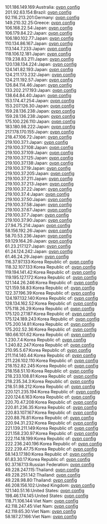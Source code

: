 101.186.149.169:Australia: [ovpn config](vpn/101_186_149_169.ovpn)  
201.92.63.154:Brazil: [ovpn config](vpn/201_92_63_154.ovpn)  
92.116.213.201:Germany: [ovpn config](vpn/92_116_213_201.ovpn)  
149.210.32.25:Greece: [ovpn config](vpn/149_210_32_25.ovpn)  
106.168.22.54:Japan: [ovpn config](vpn/106_168_22_54.ovpn)  
106.179.84.22:Japan: [ovpn config](vpn/106_179_84_22.ovpn)  
106.180.102.77:Japan: [ovpn config](vpn/106_180_102_77.ovpn)  
110.134.86.167:Japan: [ovpn config](vpn/110_134_86_167.ovpn)  
113.144.7.233:Japan: [ovpn config](vpn/113_144_7_233.ovpn)  
118.106.12.181:Japan: [ovpn config](vpn/118_106_12_181.ovpn)  
119.238.83.211:Japan: [ovpn config](vpn/119_238_83_211.ovpn)  
120.138.134.224:Japan: [ovpn config](vpn/120_138_134_224.ovpn)  
124.141.82.193:Japan: [ovpn config](vpn/124_141_82_193.ovpn)  
124.211.173.232:Japan: [ovpn config](vpn/124_211_173_232.ovpn)  
124.211.192.57:Japan: [ovpn config](vpn/124_211_192_57.ovpn)  
126.84.114.46:Japan: [ovpn config](vpn/126_84_114_46.ovpn)  
133.202.217.193:Japan: [ovpn config](vpn/133_202_217_193.ovpn)  
138.64.84.40:Japan: [ovpn config](vpn/138_64_84_40.ovpn)  
153.174.47.254:Japan: [ovpn config](vpn/153_174_47_254.ovpn)  
153.207.126.30:Japan: [ovpn config](vpn/153_207_126_30.ovpn)  
159.28.136.238:Japan: [ovpn config](vpn/159_28_136_238.ovpn)  
159.28.136.238:Japan: [ovpn config](vpn/159_28_136_238.ovpn)  
175.100.226.110:Japan: [ovpn config](vpn/175_100_226_110.ovpn)  
183.180.98.222:Japan: [ovpn config](vpn/183_180_98_222.ovpn)  
217.178.170.155:Japan: [ovpn config](vpn/217_178_170_155.ovpn)  
218.47.106.72:Japan: [ovpn config](vpn/218_47_106_72.ovpn)  
219.100.37.1:Japan: [ovpn config](vpn/219_100_37_1.ovpn)  
219.100.37.108:Japan: [ovpn config](vpn/219_100_37_108.ovpn)  
219.100.37.109:Japan: [ovpn config](vpn/219_100_37_109.ovpn)  
219.100.37.125:Japan: [ovpn config](vpn/219_100_37_125.ovpn)  
219.100.37.138:Japan: [ovpn config](vpn/219_100_37_138.ovpn)  
219.100.37.19:Japan: [ovpn config](vpn/219_100_37_19.ovpn)  
219.100.37.205:Japan: [ovpn config](vpn/219_100_37_205.ovpn)  
219.100.37.211:Japan: [ovpn config](vpn/219_100_37_211.ovpn)  
219.100.37.213:Japan: [ovpn config](vpn/219_100_37_213.ovpn)  
219.100.37.22:Japan: [ovpn config](vpn/219_100_37_22.ovpn)  
219.100.37.4:Japan: [ovpn config](vpn/219_100_37_4.ovpn)  
219.100.37.50:Japan: [ovpn config](vpn/219_100_37_50.ovpn)  
219.100.37.58:Japan: [ovpn config](vpn/219_100_37_58.ovpn)  
219.100.37.67:Japan: [ovpn config](vpn/219_100_37_67.ovpn)  
219.100.37.7:Japan: [ovpn config](vpn/219_100_37_7.ovpn)  
219.100.37.90:Japan: [ovpn config](vpn/219_100_37_90.ovpn)  
27.94.75.214:Japan: [ovpn config](vpn/27_94_75_214.ovpn)  
58.156.192.26:Japan: [ovpn config](vpn/58_156_192_26.ovpn)  
58.70.53.236:Japan: [ovpn config](vpn/58_70_53_236.ovpn)  
59.129.164.26:Japan: [ovpn config](vpn/59_129_164_26.ovpn)  
61.23.217.127:Japan: [ovpn config](vpn/61_23_217_127.ovpn)  
61.24.124.242:Japan: [ovpn config](vpn/61_24_124_242.ovpn)  
61.46.24.29:Japan: [ovpn config](vpn/61_46_24_29.ovpn)  
116.37.97.133:Korea Republic of: [ovpn config](vpn/116_37_97_133.ovpn)  
118.32.107.133:Korea Republic of: [ovpn config](vpn/118_32_107_133.ovpn)  
119.194.141.42:Korea Republic of: [ovpn config](vpn/119_194_141_42.ovpn)  
119.195.127.172:Korea Republic of: [ovpn config](vpn/119_195_127_172.ovpn)  
121.144.26.246:Korea Republic of: [ovpn config](vpn/121_144_26_246.ovpn)  
121.159.58.83:Korea Republic of: [ovpn config](vpn/121_159_58_83.ovpn)  
122.37.196.39:Korea Republic of: [ovpn config](vpn/122_37_196_39.ovpn)  
124.197.132.140:Korea Republic of: [ovpn config](vpn/124_197_132_140.ovpn)  
128.134.162.52:Korea Republic of: [ovpn config](vpn/128_134_162_52.ovpn)  
175.118.26.29:Korea Republic of: [ovpn config](vpn/175_118_26_29.ovpn)  
175.120.27.187:Korea Republic of: [ovpn config](vpn/175_120_27_187.ovpn)  
175.124.189.243:Korea Republic of: [ovpn config](vpn/175_124_189_243.ovpn)  
175.200.14.81:Korea Republic of: [ovpn config](vpn/175_200_14_81.ovpn)  
175.202.52.36:Korea Republic of: [ovpn config](vpn/175_202_52_36.ovpn)  
180.66.101.62:Korea Republic of: [ovpn config](vpn/180_66_101_62.ovpn)  
1.230.7.4:Korea Republic of: [ovpn config](vpn/1_230_7_4.ovpn)  
1.240.82.247:Korea Republic of: [ovpn config](vpn/1_240_82_247.ovpn)  
210.95.5.67:Korea Republic of: [ovpn config](vpn/210_95_5_67.ovpn)  
211.114.140.44:Korea Republic of: [ovpn config](vpn/211_114_140_44.ovpn)  
211.226.102.110:Korea Republic of: [ovpn config](vpn/211_226_102_110.ovpn)  
218.152.82.245:Korea Republic of: [ovpn config](vpn/218_152_82_245.ovpn)  
218.158.51.10:Korea Republic of: [ovpn config](vpn/218_158_51_10.ovpn)  
218.233.108.81:Korea Republic of: [ovpn config](vpn/218_233_108_81.ovpn)  
218.235.34.3:Korea Republic of: [ovpn config](vpn/218_235_34_3.ovpn)  
218.51.98.212:Korea Republic of: [ovpn config](vpn/218_51_98_212.ovpn)  
220.121.235.194:Korea Republic of: [ovpn config](vpn/220_121_235_194.ovpn)  
220.124.6.163:Korea Republic of: [ovpn config](vpn/220_124_6_163.ovpn)  
220.70.47.208:Korea Republic of: [ovpn config](vpn/220_70_47_208.ovpn)  
220.81.236.35:Korea Republic of: [ovpn config](vpn/220_81_236_35.ovpn)  
220.83.107.167:Korea Republic of: [ovpn config](vpn/220_83_107_167.ovpn)  
220.88.76.81:Korea Republic of: [ovpn config](vpn/220_88_76_81.ovpn)  
220.94.31.232:Korea Republic of: [ovpn config](vpn/220_94_31_232.ovpn)  
221.139.211.149:Korea Republic of: [ovpn config](vpn/221_139_211_149.ovpn)  
221.158.230.97:Korea Republic of: [ovpn config](vpn/221_158_230_97.ovpn)  
222.114.18.199:Korea Republic of: [ovpn config](vpn/222_114_18_199.ovpn)  
222.236.240.196:Korea Republic of: [ovpn config](vpn/222_236_240_196.ovpn)  
222.239.47.75:Korea Republic of: [ovpn config](vpn/222_239_47_75.ovpn)  
58.143.17.180:Korea Republic of: [ovpn config](vpn/58_143_17_180.ovpn)  
61.83.30.17:Korea Republic of: [ovpn config](vpn/61_83_30_17.ovpn)  
92.37.167.13:Russian Federation: [ovpn config](vpn/92_37_167_13.ovpn)  
49.228.247.115:Thailand: [ovpn config](vpn/49_228_247_115.ovpn)  
49.228.251.142:Thailand: [ovpn config](vpn/49_228_251_142.ovpn)  
49.228.98.80:Thailand: [ovpn config](vpn/49_228_98_80.ovpn)  
46.208.156.102:United Kingdom: [ovpn config](vpn/46_208_156_102.ovpn)  
121.140.51.16:United States: [ovpn config](vpn/121_140_51_16.ovpn)  
198.46.174.145:United States: [ovpn config](vpn/198_46_174_145.ovpn)  
118.71.106.144:Viet Nam: [ovpn config](vpn/118_71_106_144.ovpn)  
42.118.247.45:Viet Nam: [ovpn config](vpn/42_118_247_45.ovpn)  
42.119.65.30:Viet Nam: [ovpn config](vpn/42_119_65_30.ovpn)  
58.187.27.166:Viet Nam: [ovpn config](vpn/58_187_27_166.ovpn)  
